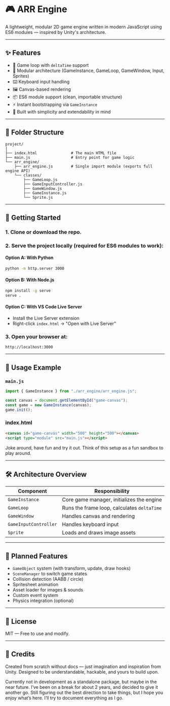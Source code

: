 # 🎮 ARR Engine

A lightweight, modular 2D game engine written in modern JavaScript using ES6 modules — inspired by Unity's architecture.

---

## ✨ Features

- 🔁 Game loop with `deltaTime` support
- 🧱 Modular architecture (GameInstance, GameLoop, GameWindow, Input, Sprites)
- ⌨️ Keyboard input handling
- 🖼️ Canvas-based rendering
- 📦 ES6 module support (clean, importable structure)
- ⚡ Instant bootstrapping via `GameInstance`
- 🚀 Built with simplicity and extendability in mind

---

## 📁 Folder Structure

```
project/
│
├── index.html               # The main HTML file
├── main.js                  # Entry point for game logic
└── arr_engine/
    ├── arr_engine.js        # Single import module (exports full engine API)
    └── classes/
        ├── GameLoop.js
        ├── GameInputController.js
        ├── GameWindow.js
        ├── GameInstance.js
        └── Sprite.js
```

---

## 🚀 Getting Started

### 1. Clone or download the repo.

### 2. Serve the project locally (required for ES6 modules to work):

#### Option A: With Python

```bash
python -m http.server 3000
```

#### Option B: With Node.js

```bash
npm install -g serve
serve .
```

#### Option C: With VS Code Live Server

- Install the Live Server extension
- Right-click `index.html` → "Open with Live Server"

### 3. Open your browser at:

```
http://localhost:3000
```

---

## 🔧 Usage Example

### `main.js`

```js
import { GameInstance } from "./arr_engine/arr_engine.js";

const canvas = document.getElementById("game-canvas");
const game = new GameInstance(canvas);
game.init();
```

### index.html

```html
<canvas id="game-canvas" width="500" height="500"></canvas>
<script type="module" src="main.js"></script>
```

Joke around, have fun and try it out. Think of this setup as a fun sandbox to play around.

---

## 🛠️ Architecture Overview

| Component             | Responsibility                              |
| --------------------- | ------------------------------------------- |
| `GameInstance`        | Core game manager, initializes the engine   |
| `GameLoop`            | Runs the frame loop, calculates `deltaTime` |
| `GameWindow`          | Handles canvas and rendering                |
| `GameInputController` | Handles keyboard input                      |
| `Sprite`              | Loads and draws image assets                |

---

## 📌 Planned Features

- `GameObject` system (with transform, update, draw hooks)
- `SceneManager` to switch game states
- Collision detection (AABB / circle)
- Spritesheet animation
- Asset loader for images & sounds
- Custom event system
- Physics integration (optional)

---

## 📄 License

MIT — Free to use and modify.

---

## 🙌 Credits

Created from scratch without docs — just imagination and inspiration from Unity.
Designed to be understandable, hackable, and yours to build upon.

Currently not in development as a standalone package, but maybe in the near future.
I’ve been on a break for about 2 years, and decided to give it another go.
Still figuring out the best direction to take things, but I hope you enjoy what’s here.
I’ll try to document everything as I go.

